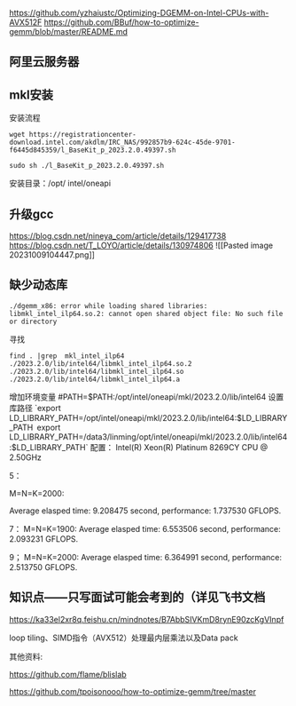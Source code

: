 https://github.com/yzhaiustc/Optimizing-DGEMM-on-Intel-CPUs-with-AVX512F
https://github.com/BBuf/how-to-optimize-gemm/blob/master/README.md
## 阿里云服务器
## mkl安装
安装流程
```
wget https://registrationcenter-download.intel.com/akdlm/IRC_NAS/992857b9-624c-45de-9701-f6445d845359/l_BaseKit_p_2023.2.0.49397.sh

sudo sh ./l_BaseKit_p_2023.2.0.49397.sh
```
安装目录：/opt/ intel/oneapi


## 升级gcc
https://blog.csdn.net/nineya_com/article/details/129417738
https://blog.csdn.net/T_LOYO/article/details/130974806
![[Pasted image 20231009104447.png]]



## 缺少动态库
```
./dgemm_x86: error while loading shared libraries: libmkl_intel_ilp64.so.2: cannot open shared object file: No such file or directory
```
寻找
```
find . |grep  mkl_intel_ilp64
./2023.2.0/lib/intel64/libmkl_intel_ilp64.so.2
./2023.2.0/lib/intel64/libmkl_intel_ilp64.so
./2023.2.0/lib/intel64/libmkl_intel_ilp64.a
```

增加环境变量
#PATH=$PATH:/opt/intel/oneapi/mkl/2023.2.0/lib/intel64
设置库路径
`export LD_LIBRARY_PATH=/opt/intel/oneapi/mkl/2023.2.0/lib/intel64:$LD_LIBRARY_PATH`
`export LD_LIBRARY_PATH=/data3/linming/opt/intel/oneapi/mkl/2023.2.0/lib/intel64:$LD_LIBRARY_PATH`
配置：
Intel(R) Xeon(R) Platinum 8269CY CPU @ 2.50GHz


5：

M=N=K=2000:

Average elasped time: 9.208475 second, performance: 1.737530 GFLOPS.

7：
M=N=K=1900:
Average elasped time: 6.553506 second, performance: 2.093231 GFLOPS.

9；
M=N=K=2000:
Average elasped time: 6.364991 second, performance: 2.513750 GFLOPS.



## 知识点——只写面试可能会考到的（详见飞书文档
https://ka33el2xr8q.feishu.cn/mindnotes/B7AbbSIVKmD8rynE90zcKgVInpf

loop tiling、SIMD指令（AVX512）处理最内层乘法以及Data pack






其他资料:

https://github.com/flame/blislab

https://github.com/tpoisonooo/how-to-optimize-gemm/tree/master